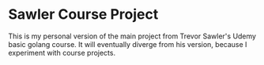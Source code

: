 # Sawler  Course Project

This is my personal version of the main project from Trevor Sawler's Udemy basic golang course. It will eventually diverge from his version, because I experiment with course projects.
